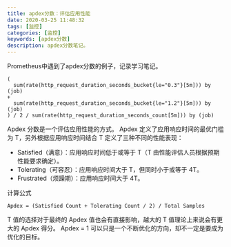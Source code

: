 ```yaml
---
title: apdex分数：评估应用性能
date: 2020-03-25 11:48:32
tags: [监控]
categories: [监控]
keywords: [apdex分数]
description: apdex分数笔记。
---
```



Prometheus中遇到了apdex分数的例子，记录学习笔记。
<!-- more -->
```
(
  sum(rate(http_request_duration_seconds_bucket{le="0.3"}[5m])) by (job)
+
  sum(rate(http_request_duration_seconds_bucket{le="1.2"}[5m])) by (job)
) / 2 / sum(rate(http_request_duration_seconds_count[5m])) by (job)
```

Apdex 分数是一个评估应用性能的方式。
Apdex 定义了应用响应时间的最优门槛为 T，另外根据应用响应时间结合 T 定义了三种不同的性能表现：
- Satisfied（满意）：应用响应时间低于或等于 T（T 由性能评估人员根据预期性能要求确定）。
- Tolerating（可容忍）：应用响应时间大于 T，但同时小于或等于 4T。
- Frustrated（烦躁期）：应用响应时间大于 4T。

计算公式
```
Apdex = (Satisfied Count + Tolerating Count / 2) / Total Samples
```

T 值的选择对于最终的 Apdex 值也会有直接影响，越大的 T 值理论上来说会有更大的 Apdex 得分。
Apdex = 1 可以只是一个不断优化的方向，却不一定是要成为优化的目标。

